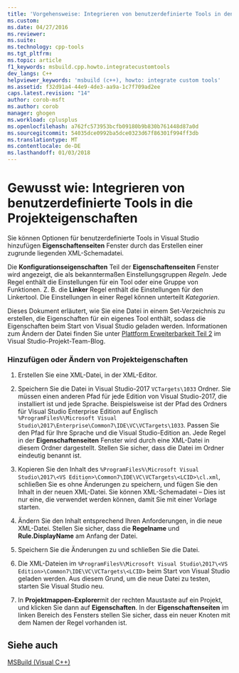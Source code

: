 ```yaml
---
title: 'Vorgehensweise: Integrieren von benutzerdefinierte Tools in den Projekteigenschaften | Microsoft Docs'
ms.custom: 
ms.date: 04/27/2016
ms.reviewer: 
ms.suite: 
ms.technology: cpp-tools
ms.tgt_pltfrm: 
ms.topic: article
f1_keywords: msbuild.cpp.howto.integratecustomtools
dev_langs: C++
helpviewer_keywords: 'msbuild (c++), howto: integrate custom tools'
ms.assetid: f32d91a4-44e9-4de3-aa9a-1c7f709ad2ee
caps.latest.revision: "14"
author: corob-msft
ms.author: corob
manager: ghogen
ms.workload: cplusplus
ms.openlocfilehash: a762fc573953bcfb09180b9b830b761448d87a0d
ms.sourcegitcommit: 54035dce0992ba5dce0323d67f86301f994ff3db
ms.translationtype: MT
ms.contentlocale: de-DE
ms.lasthandoff: 01/03/2018
---
```

# <a name="how-to-integrate-custom-tools-into-the-project-properties"></a>Gewusst wie: Integrieren von benutzerdefinierte Tools in die Projekteigenschaften
Sie können Optionen für benutzerdefinierte Tools in Visual Studio hinzufügen **Eigenschaftenseiten** Fenster durch das Erstellen einer zugrunde liegenden XML-Schemadatei.  
  
 Die **Konfigurationseigenschaften** Teil der **Eigenschaftenseiten** Fenster wird angezeigt, die als bekanntermaßen Einstellungsgruppen *Regeln*. Jede Regel enthält die Einstellungen für ein Tool oder eine Gruppe von Funktionen. Z. B. die **Linker** Regel enthält die Einstellungen für den Linkertool. Die Einstellungen in einer Regel können unterteilt *Kategorien*.  
  
 Dieses Dokument erläutert, wie Sie eine Datei in einem Set-Verzeichnis zu erstellen, die Eigenschaften für ein eigenes Tool enthält, sodass die Eigenschaften beim Start von Visual Studio geladen werden. Informationen zum Ändern der Datei finden Sie unter [Plattform Erweiterbarkeit Teil 2](http://go.microsoft.com/fwlink/p/?linkid=191489) im Visual Studio-Projekt-Team-Blog.  
  
### <a name="to-add-or-change-project-properties"></a>Hinzufügen oder Ändern von Projekteigenschaften  
  
1.  Erstellen Sie eine XML-Datei, in der XML-Editor.  
  
2.  Speichern Sie die Datei in Visual Studio-2017 `VCTargets\1033` Ordner. Sie müssen einen anderen Pfad für jede Edition von Visual Studio-2017, die installiert ist und jede Sprache. Beispielsweise ist der Pfad des Ordners für Visual Studio Enterprise Edition auf Englisch `%ProgramFiles%\Microsoft Visual Studio\2017\Enterprise\Common7\IDE\VC\VCTargets\1033`. Passen Sie den Pfad für Ihre Sprache und die Visual Studio-Edition an. Jede Regel in der **Eigenschaftenseiten** Fenster wird durch eine XML-Datei in diesem Ordner dargestellt. Stellen Sie sicher, dass die Datei im Ordner eindeutig benannt ist.  
  
3.  Kopieren Sie den Inhalt des `%ProgramFiles%\Microsoft Visual Studio\2017\<VS Edition>\Common7\IDE\VC\VCTargets\<LCID>\cl.xml`, schließen Sie es ohne Änderungen zu speichern, und fügen Sie den Inhalt in der neuen XML-Datei. Sie können XML-Schemadatei – Dies ist nur eine, die verwendet werden können, damit Sie mit einer Vorlage starten.  
  
4.  Ändern Sie den Inhalt entsprechend Ihren Anforderungen, in die neue XML-Datei. Stellen Sie sicher, dass die **Regelname** und **Rule.DisplayName** am Anfang der Datei.  
  
5.  Speichern Sie die Änderungen zu und schließen Sie die Datei.  
  
6.  Die XML-Dateien im `%ProgramFiles%\Microsoft Visual Studio\2017\<VS Edition>\Common7\IDE\VC\VCTargets\<LCID>` beim Start von Visual Studio geladen werden. Aus diesem Grund, um die neue Datei zu testen, starten Sie Visual Studio neu.  
  
7.  In **Projektmappen-Explorer**mit der rechten Maustaste auf ein Projekt, und klicken Sie dann auf **Eigenschaften**. In der **Eigenschaftenseiten** im linken Bereich des Fensters stellen Sie sicher, dass ein neuer Knoten mit dem Namen der Regel vorhanden ist.  
  
## <a name="see-also"></a>Siehe auch  
 [MSBuild (Visual C++)](../build/msbuild-visual-cpp.md)
